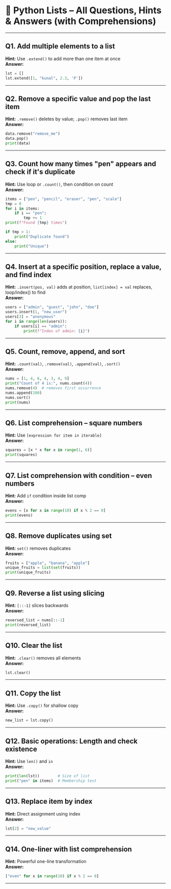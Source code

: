 # 🧠 Python Lists – All Questions, Hints & Answers (with Comprehensions)

---

## Q1. Add multiple elements to a list  
**Hint:** Use `.extend()` to add more than one item at once  
**Answer:**  
```python
lst = []
lst.extend([1, "kunal", 2.3, 'P'])
```

---

## Q2. Remove a specific value and pop the last item  
**Hint:** `.remove()` deletes by value; `.pop()` removes last item  
**Answer:**
```python
data.remove("remove_me")
data.pop()
print(data)
```

---

## Q3. Count how many times "pen" appears and check if it's duplicate  
**Hint:** Use loop or `.count()`, then condition on count  
**Answer:**
```python
items = ["pen", "pencil", "eraser", "pen", "scale"]
tmp = 0
for i in items:
    if i == "pen":
        tmp += 1
print(f"Found {tmp} times")

if tmp > 1:
    print("Duplicate found")
else:
    print("Unique")
```

---

## Q4. Insert at a specific position, replace a value, and find index  
**Hint:** `.insert(pos, val)` adds at position, `list[index] = val` replaces, loop/index() to find  
**Answer:**
```python
users = ["admin", "guest", "john", "doe"]
users.insert(1, "new_user")
users[3] = "anonymous"
for i in range(len(users)):
    if users[i] == "admin":
        print(f"Index of admin: {i}")
```

---

## Q5. Count, remove, append, and sort  
**Hint:** `.count(val)`, `.remove(val)`, `.append(val)`, `.sort()`  
**Answer:**
```python
nums = [1, 4, 6, 4, 3, 4, 9]
print("Count of 4 is:", nums.count(4))
nums.remove(4)  # removes first occurrence
nums.append(100)
nums.sort()
print(nums)
```

---

## Q6. List comprehension – square numbers  
**Hint:** Use `[expression for item in iterable]`  
**Answer:**
```python
squares = [x * x for x in range(1, 6)]
print(squares)
```

---

## Q7. List comprehension with condition – even numbers  
**Hint:** Add `if` condition inside list comp  
**Answer:**
```python
evens = [x for x in range(10) if x % 2 == 0]
print(evens)
```

---

## Q8. Remove duplicates using set  
**Hint:** `set()` removes duplicates  
**Answer:**
```python
fruits = ["apple", "banana", "apple"]
unique_fruits = list(set(fruits))
print(unique_fruits)
```

---

## Q9. Reverse a list using slicing  
**Hint:** `[::-1]` slices backwards  
**Answer:**
```python
reversed_list = nums[::-1]
print(reversed_list)
```

---

## Q10. Clear the list  
**Hint:** `.clear()` removes all elements  
**Answer:**
```python
lst.clear()
```

---

## Q11. Copy the list  
**Hint:** Use `.copy()` for shallow copy  
**Answer:**
```python
new_list = lst.copy()
```

---

## Q12. Basic operations: Length and check existence  
**Hint:** Use `len()` and `in`  
**Answer:**
```python
print(len(lst))        # Size of list
print("pen" in items)  # Membership test
```

---

## Q13. Replace item by index  
**Hint:** Direct assignment using index  
**Answer:**
```python
lst[2] = "new_value"
```

---

## Q14. One-liner with list comprehension  
**Hint:** Powerful one-line transformation  
**Answer:**
```python
["even" for x in range(10) if x % 2 == 0]
```

---
